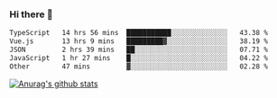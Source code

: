### Hi there 👋



<!--
**webB1an/webB1an** is a ✨ _special_ ✨ repository because its `README.md` (this file) appears on your GitHub profile.

Here are some ideas to get you started:

- 🔭 I’m currently working on ...
- 🌱 I’m currently learning ...
- 👯 I’m looking to collaborate on ...
- 🤔 I’m looking for help with ...
- 💬 Ask me about ...
- 📫 How to reach me: ...
- 😄 Pronouns: ...
- ⚡ Fun fact: ...
-->

<!--START_SECTION:waka-->

```txt
TypeScript   14 hrs 56 mins  ███████████░░░░░░░░░░░░░░   43.38 %
Vue.js       13 hrs 9 mins   █████████▓░░░░░░░░░░░░░░░   38.19 %
JSON         2 hrs 39 mins   ██░░░░░░░░░░░░░░░░░░░░░░░   07.71 %
JavaScript   1 hr 27 mins    █░░░░░░░░░░░░░░░░░░░░░░░░   04.22 %
Other        47 mins         ▓░░░░░░░░░░░░░░░░░░░░░░░░   02.28 %
```

<!--END_SECTION:waka-->


[![Anurag's github stats](https://github-readme-stats.vercel.app/api?username=webB1an&show_icons=true&theme=radical)](https://github.com/anuraghazra/github-readme-stats)

